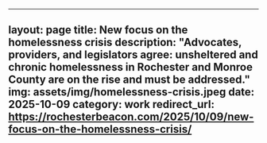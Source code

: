 ---

layout: page
title: New focus on the homelessness crisis
description: "Advocates, providers, and legislators agree: unsheltered and chronic homelessness in Rochester and Monroe County are on the rise and must be addressed."
img: assets/img/homelessness-crisis.jpeg
date: 2025-10-09
category: work
redirect_url: https://rochesterbeacon.com/2025/10/09/new-focus-on-the-homelessness-crisis/
---